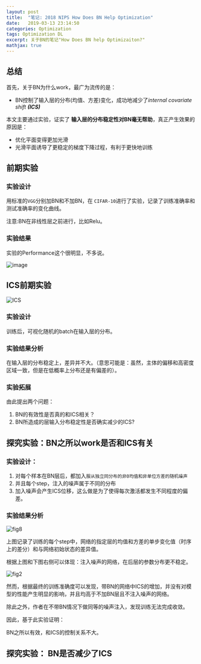 ```yaml
---
layout: post
title:  "笔记: 2018 NIPS How Does BN Help Optimization"
date:   2019-03-13 23:14:50
categories: Optimization
tags: Optimization DL
excerpt: 关于BN的笔记"How Does BN help Optimizaiton?"
mathjax: true
---
```


## 总结 ##

首先，关于BN为什么work，最广为流传的是：

* BN控制了输入层的分布(均值、方差)变化，成功地减少了*internal covariate shift **(ICS)***
	
本文主要通过实验，证实了 **输入层的分布稳定性对BN毫无帮助**，真正产生效果的原因是：

* 优化平面变得更加光滑
* 光滑平面诱导了更稳定的梯度下降过程，有利于更快地训练


## 前期实验 ##

### 实验设计

用标准的`VGG`分别加BN和不加BN，在 `CIFAR-10`进行了实验，记录了训练准确率和测试准确率的变化曲线。

注意:BN在非线性层之前进行，比如Relu。

### 实验结果

实验的Performance这个很明显，不多说。

![image](https://github.com/wonderseen/wonderseen.github.io/blob/master/postimg/2019-03-14vgg-test.png?raw=true) 

## ICS前期实验 ##

![ICS](https://github.com/wonderseen/wonderseen.github.io/blob/master/postimg/2019-03-14-ICS-test.png?raw=true)

### 实验设计

训练后，可视化随机的batch在输入层的分布。

### 实验结果分析

在输入层的分布稳定上，差异并不大。（意思可能是：虽然，主体的偏移和高密度区域一致，但是在低概率上分布还是有偏差的）。

### 实验拓展

由此提出两个问题：

1. BN的有效性是否真的和ICS相关？
2. BN所造成的层输入分布稳定性是否确实减少的ICS?

## 探究实验：BN之所以work是否和ICS有关 ##

### 实验设计：

1. 对每个样本在BN层后，都加入`服从独立同分布的非0均值和非单位方差的随机噪声`
2. 并且每个step，注入的噪声属于不同的分布
3. 加入噪声会产生ICS位移，这么做是为了使得每次激活都发生不同程度的偏差。

### 实验结果分析

![fig8](https://github.com/wonderseen/wonderseen.github.io/blob/master/postimg/2019-03-14-ICS-comparison.png?raw=true)

上图记录了训练的每个step中，网络的指定层的均值和方差的单步变化值（时序上的差分）和与网络初始状态的差异值。

根据上图和下图右侧可以体现：注入噪声的网络，在后层的参数分布更不稳定。

![fig2](https://github.com/wonderseen/wonderseen.github.io/blob/master/postimg/2019-03-14-BN-noise-experiments.png?raw=true)

然而，根据最终的训练准确度可以发现，带BN的网络中ICS的增加，并没有对模型的性能产生明显的影响，并且均高于不加BN层且不注入噪声的网络。

除此之外，作者在不带BN情况下做同等的噪声注入，发现训练无法完成收敛。

因此，基于此实验证明：

BN之所以有效，和ICS的控制关系不大。

## 探究实验： BN是否减少了ICS ##
